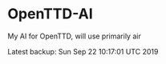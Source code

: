 # OpenTTD-AI
My AI for OpenTTD, will use primarily air

Latest backup: Sun Sep 22 10:17:01 UTC 2019
